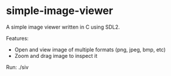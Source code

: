 # simple-image-viewer
A simple image viewer written in C using SDL2.

Features:
- Open and view image of multiple formats (png, jpeg, bmp, etc)
- Zoom and drag image to inspect it

Run: ./siv <filename>